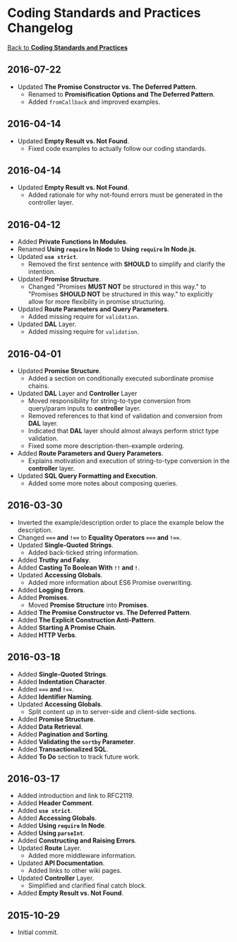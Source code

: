 # **Coding Standards and Practices Changelog**

[Back to **Coding Standards and Practices**](https://github.com/TeraLogics/coding-standards/blob/master/coding-standards.md)

## 2016-07-22
* Updated **The Promise Constructor vs. The Deferred Pattern**.
  * Renamed to **Promisification Options and The Deferred Pattern**.
  * Added `fromCallback` and improved examples.

## 2016-04-14
* Updated **Empty Result vs. Not Found**.
  * Fixed code examples to actually follow our coding standards.

## 2016-04-14
* Updated **Empty Result vs. Not Found**.
  * Added rationale for why not-found errors must be generated in the controller layer.

## 2016-04-12
* Added **Private Functions In Modules**.
* Renamed **Using `require` In Node** to **Using `require` In Node.js**.
* Updated **`use strict`**.
  * Removed the first sentence with **SHOULD** to simplify and clarify the intention.
* Updated **Promise Structure**.
  * Changed "Promises **MUST NOT** be structured in this way." to "Promises **SHOULD NOT** be structured in this way." to explicitly allow for more flexibility in promise structuring.
* Updated **Route Parameters and Query Parameters**.
  * Added missing require for `validation`.
* Updated **DAL** Layer.
  * Added missing require for `validation`.

## 2016-04-01
* Updated **Promise Structure**.
  * Added a section on conditionally executed subordinate promise chains.
* Updated **DAL** Layer and **Controller** Layer
  * Moved responsibility for string-to-type conversion from query/param inputs to **controller** layer.
  * Removed references to that kind of validation and conversion from **DAL** layer.
  * Indicated that **DAL** layer should almost always perform strict type validation.
  * Fixed some more description-then-example ordering.
* Added **Route Parameters and Query Parameters**.
  * Explains motivation and execution of string-to-type conversion in the **controller** layer.
* Updated **SQL Query Formatting and Execution**.
  * Added some more notes about composing queries.

## 2016-03-30
* Inverted the example/description order to place the example below the description.
* Changed **`===` and `!==`** to **Equality Operators `===` and `!==`**.
* Updated **Single-Quoted Strings**.
  * Added back-ticked string information.
* Added **Truthy and Falsy**.
* Added **Casting To Boolean With `!!` and `!`**.
* Updated **Accessing Globals**.
  * Added more information about ES6 Promise overwriting.
* Added **Logging Errors**.
* Added **Promises**.
  * Moved **Promise Structure** into **Promises**.
* Added **The Promise Constructor vs. The Deferred Pattern**.
* Added **The Explicit Construction Anti-Pattern**.
* Added **Starting A Promise Chain**.
* Added **HTTP Verbs**.

## 2016-03-18
* Added **Single-Quoted Strings**.
* Added **Indentation Character**.
* Added **`===` and `!==`**.
* Added **Identifier Naming**.
* Updated **Accessing Globals**.
  * Split content up in to server-side and client-side sections.
* Added **Promise Structure**.
* Added **Data Retrieval**.
* Added **Pagination and Sorting**.
* Added **Validating the `sortby` Parameter**.
* Added **Transactionalized SQL**.
* Added **To Do** section to track future work.

## 2016-03-17
* Added introduction and link to RFC2119.
* Added **Header Comment**.
* Added **`use strict`**.
* Added **Accessing Globals**.
* Added **Using `require` In Node**.
* Added **Using `parseInt`**.
* Added **Constructing and Raising Errors**.
* Updated **Route** Layer.
  * Added more middleware information.
* Updated **API Documentation**.
  * Added links to other wiki pages.
* Updated **Controller** Layer.
  * Simplified and clarified final catch block.
* Added **Empty Result vs. Not Found**.

## 2015-10-29
* Initial commit.
